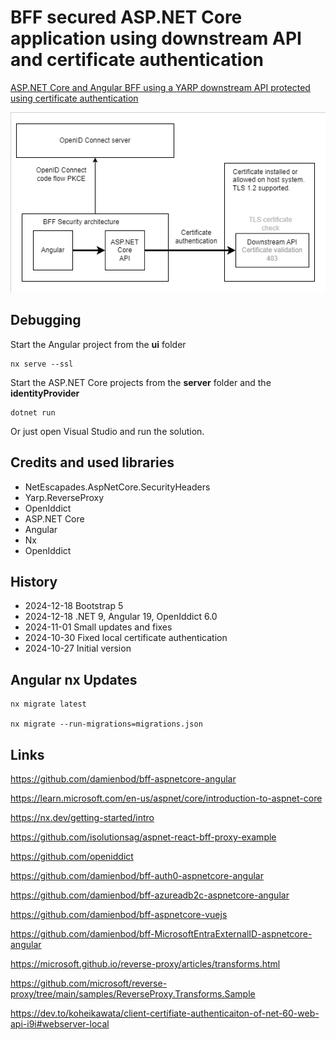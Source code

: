 # BFF secured ASP.NET Core application using downstream API and certificate authentication

[ASP.NET Core and Angular BFF using a YARP downstream API protected using certificate authentication](https://damienbod.com/2024/11/04/asp-net-core-and-angular-bff-using-a-yarp-downstream-api-protected-using-certificate-authentication/)

![image.png](images/context.drawio.png)

## Debugging

Start the Angular project from the **ui** folder

```
nx serve --ssl
```

Start the ASP.NET Core projects from the **server** folder and the **identityProvider**

```
dotnet run
```

Or just open Visual Studio and run the solution.

## Credits and used libraries

- NetEscapades.AspNetCore.SecurityHeaders
- Yarp.ReverseProxy
- OpenIddict
- ASP.NET Core
- Angular 
- Nx
- OpenIddict

## History

- 2024-12-18 Bootstrap 5
- 2024-12-18 .NET 9, Angular 19, OpenIddict 6.0
- 2024-11-01 Small updates and fixes
- 2024-10-30 Fixed local certificate authentication
- 2024-10-27 Initial version

## Angular nx Updates

```
nx migrate latest

nx migrate --run-migrations=migrations.json
```

## Links

https://github.com/damienbod/bff-aspnetcore-angular

https://learn.microsoft.com/en-us/aspnet/core/introduction-to-aspnet-core

https://nx.dev/getting-started/intro

https://github.com/isolutionsag/aspnet-react-bff-proxy-example

https://github.com/openiddict

https://github.com/damienbod/bff-auth0-aspnetcore-angular

https://github.com/damienbod/bff-azureadb2c-aspnetcore-angular

https://github.com/damienbod/bff-aspnetcore-vuejs

https://github.com/damienbod/bff-MicrosoftEntraExternalID-aspnetcore-angular

https://microsoft.github.io/reverse-proxy/articles/transforms.html

https://github.com/microsoft/reverse-proxy/tree/main/samples/ReverseProxy.Transforms.Sample

https://dev.to/koheikawata/client-certifiate-authenticaiton-of-net-60-web-api-i9i#webserver-local